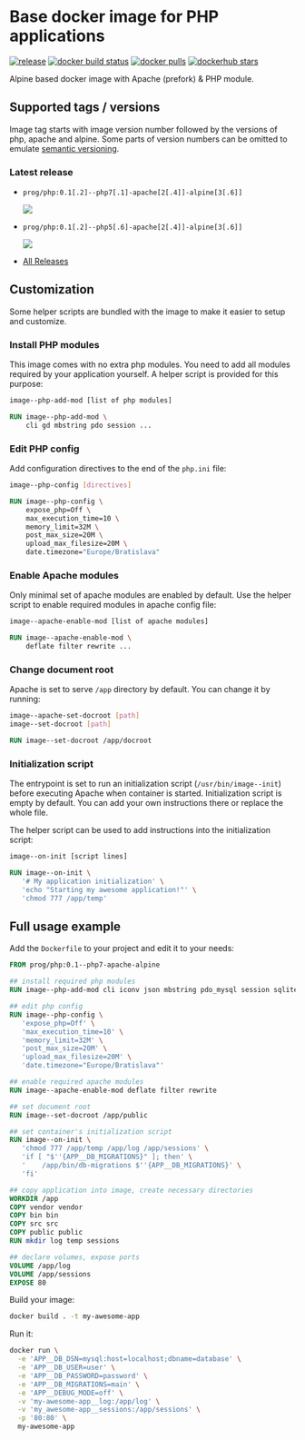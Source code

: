 Base docker image for PHP applications
======================================
[![release](https://img.shields.io/github/release/prog/docker-php/all.svg?style=flat-square)](https://github.com/prog/docker-php/releases)
[![docker build status](https://img.shields.io/docker/build/prog/php.svg?style=flat-square)](https://hub.docker.com/r/prog/php/builds/)
[![docker pulls](https://img.shields.io/docker/pulls/prog/php.svg?style=flat-square)](https://hub.docker.com/r/prog/php/)
[![dockerhub stars](https://img.shields.io/docker/stars/prog/php.svg?style=flat-square)](https://hub.docker.com/r/prog/php/)

Alpine based docker image with Apache (prefork) & PHP module.


Supported tags / versions
-------------------------

Image tag starts with image version number followed by the versions of php, apache and alpine. Some parts of version
numbers can be omitted to emulate [semantic versioning](https://semver.org/).

### Latest release

- `prog/php:0.1[.2]--php7[.1]-apache[2[.4]]-alpine[3[.6]]`

  [![](https://images.microbadger.com/badges/image/prog/php:0.1.2--php7.1-apache2.4-alpine3.6.svg)](https://microbadger.com/images/prog/php:0.1.2--php7.1-apache2.4-alpine3.6)

- `prog/php:0.1[.2]--php5[.6]-apache[2[.4]]-alpine[3[.6]]`

  [![](https://images.microbadger.com/badges/image/prog/php:0.1.2--php5.6-apache2.4-alpine3.6.svg)](https://microbadger.com/images/prog/php:0.1.2--php7.1-apache2.4-alpine3.6)

- [All Releases](https://github.com/prog/docker-php/releases)


Customization
-------------

Some helper scripts are bundled with the image to make it easier to setup and customize.

### Install PHP modules

This image comes with no extra php modules. You need to add all modules required by your application yourself.
A helper script is provided for this purpose:

```bash
image--php-add-mod [list of php modules]
```

```Dockerfile
RUN image--php-add-mod \
    cli gd mbstring pdo session ...  
```

### Edit PHP config

Add configuration directives to the end of the `php.ini` file: 

```bash
image--php-config [directives]
```

```Dockerfile
RUN image--php-config \
    expose_php=Off \
    max_execution_time=10 \
    memory_limit=32M \
    post_max_size=20M \
    upload_max_filesize=20M \
    date.timezone="Europe/Bratislava"
```

### Enable Apache modules

Only minimal set of apache modules are enabled by default.
Use the helper script to enable required modules in apache config file:

```bash
image--apache-enable-mod [list of apache modules]
```

```Dockerfile
RUN image--apache-enable-mod \
    deflate filter rewrite ...
```

### Change document root

Apache is set to serve `/app` directory by default.
You can change it by running:

```bash
image--apache-set-docroot [path]
image--set-docroot [path]
```

```Dockerfile
RUN image--set-docroot /app/docroot
```

### Initialization script

The entrypoint is set to run an initialization script (`/usr/bin/image--init`) before executing Apache when
container is started. Initialization script is empty by default. You can add your own instructions there or replace
the whole file.

The helper script can be used to add instructions into the initialization script:

```bash
image--on-init [script lines]
```

```Dockerfile
RUN image--on-init \
   '# My application initialization' \
   'echo "Starting my awesome application!"' \
   'chmod 777 /app/temp'
```


Full usage example
------------------

Add the `Dockerfile` to your project and edit it to your needs:

```Dockerfile
FROM prog/php:0.1--php7-apache-alpine

## install required php modules
RUN image--php-add-mod cli iconv json mbstring pdo_mysql session sqlite3 tokenizer

## edit php config
RUN image--php-config \
   'expose_php=Off' \
   'max_execution_time=10' \
   'memory_limit=32M' \
   'post_max_size=20M' \
   'upload_max_filesize=20M' \
   'date.timezone="Europe/Bratislava"'

## enable required apache modules
RUN image--apache-enable-mod deflate filter rewrite

## set document root
RUN image--set-docroot /app/public

## set container's initialization script
RUN image--on-init \
   'chmod 777 /app/temp /app/log /app/sessions' \
   'if [ "$''{APP__DB_MIGRATIONS}" ]; then' \
   '	/app/bin/db-migrations $''{APP__DB_MIGRATIONS}' \
   'fi'

## copy application into image, create necessary directories
WORKDIR /app
COPY vendor vendor
COPY bin bin
COPY src src
COPY public public
RUN mkdir log temp sessions

## declare volumes, expose ports
VOLUME /app/log
VOLUME /app/sessions
EXPOSE 80
```

Build your image:

```bash
docker build . -t my-awesome-app
```

Run it:

```bash
docker run \
  -e 'APP__DB_DSN=mysql:host=localhost;dbname=database' \
  -e 'APP__DB_USER=user' \
  -e 'APP__DB_PASSWORD=password' \
  -e 'APP__DB_MIGRATIONS=main' \
  -e 'APP__DEBUG_MODE=off' \
  -v 'my-awesome-app__log:/app/log' \
  -v 'my_awesome-app__sessions:/app/sessions' \
  -p '80:80' \
  my-awesome-app
```
